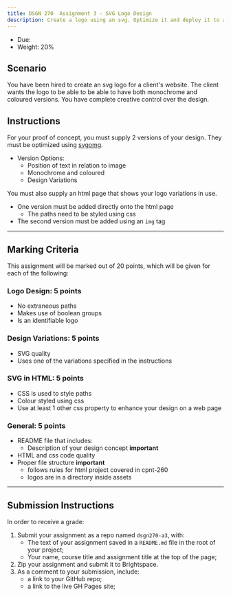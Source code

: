 ```yaml
---
title: DSGN 270  Assignment 3 - SVG Logo Design
description: Create a logo using an svg. Optimize it and deploy it to a web page
---
```


- Due:
- Weight: 20%

## Scenario

You have been hired to create an svg logo for a client's website. The client wants the logo to be able to be able to have both monochrome and coloured versions. You have complete creative control over the design.

## Instructions

For your proof of concept, you must supply 2 versions of your design. They must be optimized using [svgomg](https://jakearchibald.github.io/svgomg/).

- Version Options:
  - Position of text in relation to image
  - Monochrome and coloured
  - Design Variations

You must also supply an html page that shows your logo variations in use.

- One version must be added directly onto the html page
  - The paths need to be styled using css
- The second version must be added using an `img` tag

---

## Marking Criteria

This assignment will be marked out of 20 points, which will be given for each of the following:

### Logo Design: 5 points

- No extraneous paths
- Makes use of boolean groups
- Is an identifiable logo

### Design Variations: 5 points

- SVG quality
- Uses one of the variations specified in the instructions

### SVG in HTML: 5 points

- CSS is used to style paths
- Colour styled using css
- Use at least 1 other css property to enhance your design on a web page

### General: 5 points

- README file that includes:
  - Description of your design concept **important**
- HTML and css code quality
- Proper file structure **important**
  - follows rules for html project covered in cpnt-260
  - logos are in a directory inside assets

---

## Submission Instructions

In order to receive a grade:

1. Submit your assignment as a repo named `dsgn270-a3`, with:
   - The text of your assignment saved in a `README.md` file in the root of your project;
   - Your name, course title and assignment title at the top of the page;
2. Zip your assignment and submit it to Brightspace.
3. As a comment to your submission, include:
   - a link to your GitHub repo;
   - a link to the live GH Pages site;
